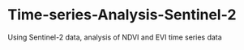 # Time-series-Analysis-Sentinel-2
Using Sentinel-2 data, analysis of NDVI and EVI time series data 
